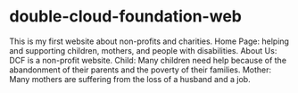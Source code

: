 # double-cloud-foundation-web

This is my first website about non-profits and charities.
Home Page: helping and supporting children, mothers, and people with disabilities.
About Us: DCF is a non-profit website.
Child: Many children need help because of the abandonment of their parents and the poverty of their families.
Mother: Many mothers are suffering from the loss of a husband and a job.
